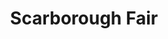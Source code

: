 ---
title: Scarborough Fair
recording_type: song
audio_path: /assets/music/scarborough-fair.ogg
text_path: https://en.wikipedia.org/wiki/Scarborough_Fair_(ballad)
---
